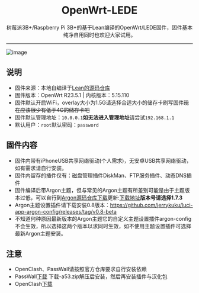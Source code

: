 <div align="center">
  <h1>OpenWrt-LEDE</h1>
树莓派3B+/Raspberry Pi 3B+的基于Lean编译的OpenWrt/LEDE固件，固件基本纯净自用同时也欢迎大家试用。
</div>

***
![image](https://github.com/duilehaojiu/OpenWrt-LEDE/assets/114590024/d3f66a27-c924-47d6-9dd3-762517c9263e)

## 说明
- 固件来源：本地自编译于[Lean的源码仓库](https://github.com/coolsnowwolf/lede)
- 固件版本：OpenWrt R23.5.1 | 内核版本：5.15.110
- 固件默认开启WiFi，overlay大小为1.5G请选择合适大小的储存卡刷写固件~~现在应该很少有低于4G的储存卡吧~~
- 固件默认管理地址：`10.0.0.1`**如无法进入管理地址**请尝试`192.168.1.1`
- 默认用户：`root`默认密码：`password`
## 固件内容
- 固件内带有iPhoneUSB共享网络驱动(个人需求)，无安卓USB共享网络驱动，如有需求请自行安装。
- 固件内留存的插件仅有：磁盘管理插件DiskMan、FTP服务插件、动态DNS插件
- 固件编译后带Argon主题，但与常见的Argon主题有所差别可能是由于主题版本过低，可以自行到[Argon源码仓库下载](https://github.com/jerrykuku/luci-theme-argon/releases/tag/v1.7.3)更新:[下载地址](https://github.com/jerrykuku/luci-theme-argon/releases/tag/v1.7.3)**版本号请选择1.7.3**
- Argon主题设置插件请下载安装0.8版本：<https://github.com/jerrykuku/luci-app-argon-config/releases/tag/v0.8-beta>
- 不知道何种原因最新版本的Argon主题它的自定义主题设置插件argon-config不会生效，所以选择这两个版本以求同时生效，如不使用主题设置插件可选择最新Argon主题安装。
## 注意
- OpenClash、PassWall请按照官方仓库要求自行安装依赖
- PassWall[下载](https://github.com/xiaorouji/openwrt-passwall/releases)
下载-a53.zip解压后安装，然后再安装插件与汉化包
- OpenClash[下载](https://github.com/vernesong/OpenClash/releases)

